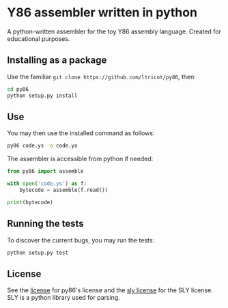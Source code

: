 # Y86 assembler written in python

A python-written assembler for the toy Y86 assembly language. Created for educational purposes.

## Installing as a package

Use the familiar `git clone https://github.com/ltricot/py86`, then:
```sh
cd py86
python setup.py install
```

## Use

You may then use the installed command as follows:
```sh
py86 code.ys -o code.yo
```

The assembler is accessible from python if needed:
```python
from py86 import assemble

with open('code.ys') as f:
    bytecode = assemble(f.read())

print(bytecode)
```


## Running the tests

To discover the current bugs, you may run the tests:
```sh
python setup.py test
```

## License

See the [license](./LICENSE) for py86's license and the [sly license](https://github.com/dabeaz/sly/blob/master/LICENSE) for the SLY license. SLY is a python library used for parsing.

